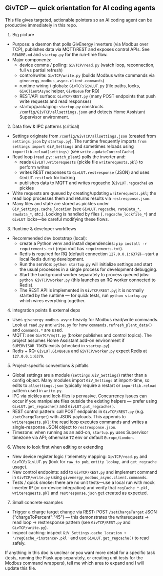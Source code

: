 ## GivTCP — quick orientation for AI coding agents

This file gives targeted, actionable pointers so an AI coding agent can be productive immediately in this repo.

1) Big picture
- Purpose: a daemon that polls GivEnergy inverters (via Modbus over TCP), publishes data via MQTT/REST and exposes control APIs. See `README.md` and `startup.py` for the run-time flow.
- Major components:
  - device comms / polling: `GivTCP/read.py` (watch loop, reconnection, full vs partial refresh)
  - control/write: `GivTCP/write.py` (builds Modbus write commands via `givenergy_modbus_async.client.commands`)
  - runtime wiring / globals: `GivTCP/GivLUT.py` (file paths, locks, `GivClientAsync` helper, `GivQueue` for RQ)
  - REST/API surface: `GivTCP/REST.py` (many POST endpoints that push write requests and read responses)
  - startup/packaging: `startup.py` constructs `/config/GivTCP/allsettings.json` and detects Home Assistant Supervisor environment.

2) Data flow & IPC patterns (critical)
- Settings originate from `/config/GivTCP/allsettings.json` (created from `settings.json` by `startup.py`). The runtime frequently imports `from settings import GiV_Settings` and sometimes reloads using `importlib.reload(settings)` (see `write.updateControlCache`).
- Read loop (`read.py::watch_plant`) polls the inverter and:
  - reads `GivLUT.writerequests` (pickle file `writerequests.pkl`) to perform writes
  - writes REST responses to `GivLUT.restresponse` (JSON) and uses `GivLUT.restlock` for locking
  - publishes data to MQTT and writes regcache (`GivLUT.regcache`) as pickles
- Write requests are queued by creating/updating `writerequests.pkl`; the read loop processes them and returns results via `restresponse.json`.
- Many files and state are stored as pickles under `GiV_Settings.cache_location` (see `GivLUT.regcache`, `rateData_*`, `rawdata_*`, etc.). Locking is handled by files (`.regcache_lockfile_*`) and `GivLUT` locks—be careful modifying these flows.

3) Runtime & developer workflows
- Recommended dev bootstrap (local):
  - create a Python venv and install dependencies: `pip install -r requirements.txt` (repo root has `requirements.txt`).
  - Redis is required for RQ (default connection `127.0.0.1:6379`)—start a local Redis during development.
  - Run the service: `python startup.py` will initialize settings and start the usual processes in a single process for development debugging.
  - Start the background worker separately to process queued jobs: `python GivTCP/worker.py` (this launches an RQ worker connected to Redis).
  - The REST API is implemented in `GivTCP/REST.py`; it is normally started by the runtime — for quick tests, run `python startup.py` which wires everything together.

4) Integration points & external deps
- Uses `givenergy_modbus_async` heavily for Modbus read/write commands. Look at `read.py` and `write.py` for how `commands.refresh_plant_data()` and `commands.*` are used.
- MQTT: see `GivTCP/mqtt.py` (broker publishes and control topics). The project assumes Home Assistant add-on environment if `SUPERVISOR_TOKEN` exists (checked in `startup.py`).
- Redis + RQ: `GivLUT.GivQueue` and `GivTCP/worker.py` expect Redis at `127.0.0.1:6379`.

5) Project-specific conventions & pitfalls
- Global settings are a module (`settings.GiV_Settings`) rather than a config object. Many modules import `GiV_Settings` at import-time, so edits to `allsettings.json` typically require a restart or `importlib.reload` pattern used in `write.py`.
- IPC via pickles and lock-files is pervasive. Concurrency issues can occur if you manipulate files outside the existing helpers — prefer using `GivLUT.get_regcache()` and `GivLUT.put_regcache()`.
- REST control pattern: call POST endpoints in `GivTCP/REST.py` (e.g. `/setChargeTarget`) with JSON payloads. This appends to `writerequests.pkl`; the read loop executes commands and writes a single-response JSON object to `restresponse.json`.
- Timezone: when running as an add-on, `startup.py` uses Supervisor timezone via API; otherwise `TZ` env or default `Europe/London`.

6) Where to look first when editing or extending
- New device register logic / telemetry mapping: `GivTCP/read.py` and `GivTCP/GivLUT.py` (look for `raw_to_pub`, `entity lookup`, and `get_regcache` usage).
- New control endpoints: add to `GivTCP/REST.py` and implement command in `GivTCP/write.py` using `givenergy_modbus_async.client.commands`.
- Tests / quick smoke: there are no unit tests—use a local run with mock inverter IP (or on-device integration) and verify that `regCache_*.pkl`, `writerequests.pkl` and `restresponse.json` get created as expected.

7) Small concrete examples
- Trigger a charge target change via REST: POST `/setChargeTarget` JSON {"chargeToPercent":"45"} — this demonstrates the writerequests -> read loop -> restresponse pattern (see `GivTCP/REST.py` and `GivTCP/write.py`).
- Inspect caching: inspect `GiV_Settings.cache_location + '/regCache_<instance>.pkl'` and use `GivLUT.get_regcache()` to read safely.

If anything in this doc is unclear or you want more detail for a specific task (tests, running the Flask app separately, or creating unit tests for the Modbus command wrappers), tell me which area to expand and I will update this file.
